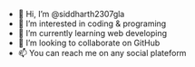 - 👋 Hi, I’m @siddharth2307gla
- 👀 I’m interested in coding & programing
- 🌱 I’m currently learning web developing
- 💞️ I’m looking to collaborate on GitHub
- 📫 You can reach me on any social plateform
  

<!---
siddharth2307gla/siddharth2307gla is a ✨ special ✨ repository because its `README.md` (this file) appears on your GitHub profile.
You can click the Preview link to take a look at your changes.
--->
